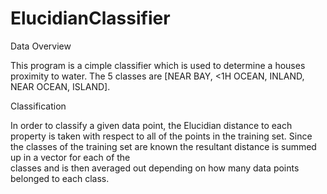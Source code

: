 # ElucidianClassifier

Data Overview

This program is a cimple classifier which is used to determine a houses proximity to water. The 5 classes are
[NEAR BAY, <1H OCEAN, INLAND, NEAR OCEAN, ISLAND]. 

Classification

In order to classify a given data point, the Elucidian distance to each property is taken with respect to all of the points 
in the training set. Since the classes of the training set are known the resultant distance is summed up in a vector for each of the \
classes and is then averaged out depending on how many data points belonged to each class.
